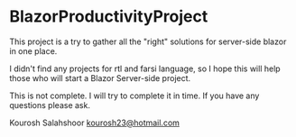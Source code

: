 # BlazorProductivityProject

This project is a try to gather all the "right" solutions for server-side blazor in one place.

I didn't find any projects for rtl and farsi language, so I hope this will help those who will start a Blazor Server-side project.

This is not complete. I will try to complete it in time.
If you have any questions please ask.

Kourosh Salahshoor
kourosh23@hotmail.com
